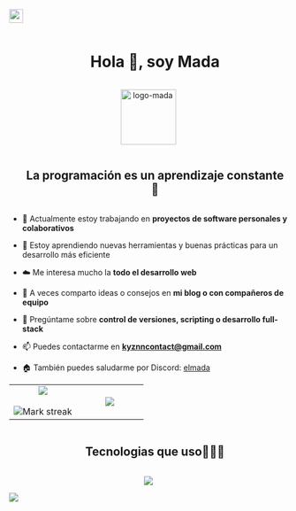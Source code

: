 <img src="https://i.imgur.com/BHrP58Z.png" height=25>

<div id="user-content-toc">
  <ul align="center">
    <summary><h1 style="display: inline-block">Hola 👋, soy Mada</h1></summary>
  </ul>
</div>



<div align="center">
  <img  src="https://i.imgur.com/BHrP58Z.png"
       alt="logo-mada" height=100 /></a>
</div>



<div id="user-content-toc">
  <ul align="center">
    <summary><h2 style="display: inline-block">La programación es un aprendizaje constante 📕</h2></summary>
  </ul>
</div>

- 🔭 Actualmente estoy trabajando en **proyectos de software personales y colaborativos**

- 🌱 Estoy aprendiendo nuevas herramientas y buenas prácticas para un desarrollo más eficiente

- ☁️ Me interesa mucho la **todo el desarrollo web**

- 📝 A veces comparto ideas o consejos en **mi blog o con compañeros de equipo**

- 💬 Pregúntame sobre **control de versiones, scripting o desarrollo full-stack**

- 📫 Puedes contactarme en **kyznncontact@gmail.com**

- 🏠 También puedes saludarme por Discord: [elmada](https://discordapp.com/users/541625502121590798)



<p align="center">
  
<table align="center">
<tr border="none">
<td width="50%" align="center">
  
  <img  align="center"  src="https://github-readme-stats.vercel.app/api?username=Dev-Mada&theme=dark&show_icons=true&count_private=true" />
  <br></br>
  <img  title="Mi racha" alt="Mark streak" src="https://github-readme-streak-stats.herokuapp.com/?user=Dev-Mada&theme=dark&hide_border=false" /> 
</td>

<td width="50%" align="center">

  <img  align="center"  src="https://github-readme-stats.anuraghazra1.vercel.app/api/top-langs/?username=Dev-Mada&theme=dark&hide_border=false&no-bg=true&no-frame=true&langs_count=10"/>
  
  </td>
</tr>
</table>


<div id="user-content-toc">
  <ul align="center">
    <summary><h2 style="display: inline-block">Tecnologias que uso👨🏻‍💻</h2></summary>
  </ul>
</div>

<p align="center">
  <a href="https://skillicons.dev">
    <img src="https://skillicons.dev/icons?i=git,css,discord,postgres,github,html,js,mysql,nodejs,react,tailwind,ts,vscode,kubernetes&perline=14" />
  </a>
</p>


<img src="https://user-images.githubusercontent.com/73097560/115834477-dbab4500-a447-11eb-908a-139a6edaec5c.gif">
